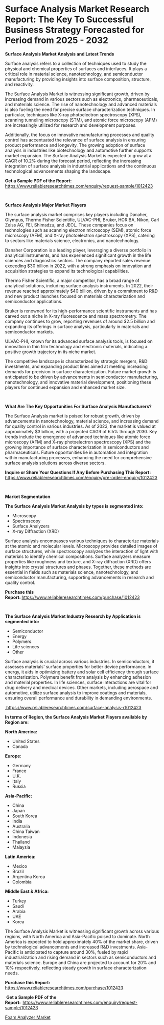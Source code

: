 <p><h1>Surface Analysis Market Research Report: The Key To Successful Business Strategy Forecasted for Period from 2025 - 2032</h1></p><p><strong>Surface Analysis Market Analysis and Latest Trends</strong></p>
<p><p>Surface analysis refers to a collection of techniques used to study the physical and chemical properties of surfaces and interfaces. It plays a critical role in material science, nanotechnology, and semiconductor manufacturing by providing insights into surface composition, structure, and reactivity.</p><p>The Surface Analysis Market is witnessing significant growth, driven by increasing demand in various sectors such as electronics, pharmaceuticals, and materials science. The rise of nanotechnology and advanced materials is also fueling the need for precise surface characterization techniques. In particular, techniques like X-ray photoelectron spectroscopy (XPS), scanning tunneling microscopy (STM), and atomic force microscopy (AFM) are increasingly utilized for research and development purposes.</p><p>Additionally, the focus on innovative manufacturing processes and quality control has accentuated the relevance of surface analysis in ensuring product performance and longevity. The growing adoption of surface analysis in industries like biotechnology and automotive further supports market expansion. The Surface Analysis Market is expected to grow at a CAGR of 10.2% during the forecast period, reflecting the increasing integration of surface analysis in industrial applications and the continuous technological advancements shaping the landscape.</p></p>
<p><strong>Get a Sample PDF of the Report:&nbsp;</strong> <a href="https://www.reliableresearchtimes.com/enquiry/request-sample/1012423?utm_campaign=2294&utm_medium=2&utm_source=Github&utm_content=ia&utm_term=05032025&utm_id=surface-analysis">https://www.reliableresearchtimes.com/enquiry/request-sample/1012423</a></p>
<p>&nbsp;</p>
<p><strong>Surface Analysis Major Market Players</strong></p>
<p><p>The surface analysis market comprises key players including Danaher, Olympus, Thermo Fisher Scientific, ULVAC-PHI, Bruker, HORIBA, Nikon, Carl Zeiss AG, FEI, Shimadzu, and JEOL. These companies focus on technologies such as scanning electron microscopy (SEM), atomic force microscopy (AFM), and X-ray photoelectron spectroscopy (XPS), catering to sectors like materials science, electronics, and nanotechnology.</p><p>Danaher Corporation is a leading player, leveraging a diverse portfolio in analytical instruments, and has experienced significant growth in the life sciences and diagnostics sectors. The company reported sales revenue exceeding $30 billion in 2022, with a strong emphasis on innovation and acquisition strategies to expand its technological capabilities.</p><p>Thermo Fisher Scientific, a major competitor, has a broad range of analytical solutions, including surface analysis instruments. In 2022, their revenue reached approximately $40 billion, driven by a commitment to R&D and new product launches focused on materials characterization and semiconductor applications.</p><p>Bruker is renowned for its high-performance scientific instruments and has carved out a niche in X-ray fluorescence and mass spectrometry. The company continues to grow, reporting revenues of around $2.5 billion and expanding its offerings in surface analysis, particularly in materials and semiconductor markets.</p><p>ULVAC-PHI, known for its advanced surface analysis tools, is focused on innovation in thin film technology and electronic materials, indicating a positive growth trajectory in its niche market. </p><p>The competitive landscape is characterized by strategic mergers, R&D investments, and expanding product lines aimed at meeting increasing demands for precision in surface characterization. Future market growth is anticipated to be driven by advancements in semiconductor manufacturing, nanotechnology, and innovative material development, positioning these players for continued expansion and enhanced market size.</p></p>
<p>&nbsp;</p>
<p><strong>What Are The Key Opportunities For Surface Analysis Manufacturers?</strong></p>
<p><p>The Surface Analysis market is poised for robust growth, driven by advancements in nanotechnology, material science, and increasing demand for quality control in various industries. As of 2023, the market is valued at approximately $3 billion, with a projected CAGR of 6.5% through 2030. Key trends include the emergence of advanced techniques like atomic force microscopy (AFM) and X-ray photoelectron spectroscopy (XPS) and the growing importance of surface characterization in semiconductors and pharmaceuticals. Future opportunities lie in automation and integration within manufacturing processes, enhancing the need for comprehensive surface analysis solutions across diverse sectors.</p></p>
<p><strong>Inquire or Share Your Questions If Any Before Purchasing This Report:</strong> <a href="https://www.reliableresearchtimes.com/enquiry/pre-order-enquiry/1012423?utm_campaign=2294&utm_medium=2&utm_source=Github&utm_content=ia&utm_term=05032025&utm_id=surface-analysis">https://www.reliableresearchtimes.com/enquiry/pre-order-enquiry/1012423</a></p>
<p>&nbsp;</p>
<p><strong>Market Segmentation</strong></p>
<p><strong>The Surface Analysis Market Analysis by types is segmented into:</strong></p>
<p><ul><li>Microscopy</li><li>Spectroscopy</li><li>Surface Analyzers</li><li>X-ray Diffraction (XRD)</li></ul></p>
<p><p>Surface analysis encompasses various techniques to characterize materials at the atomic and molecular levels. Microscopy provides detailed images of surface structures, while spectroscopy analyzes the interaction of light with materials to identify chemical compositions. Surface analyzers measure properties like roughness and texture, and X-ray diffraction (XRD) offers insights into crystal structures and phases. Together, these methods are essential in fields such as materials science, nanotechnology, and semiconductor manufacturing, supporting advancements in research and quality control.</p></p>
<p><strong>Purchase this Report:&nbsp;</strong><a href="https://www.reliableresearchtimes.com/purchase/1012423?utm_campaign=2294&utm_medium=2&utm_source=Github&utm_content=ia&utm_term=05032025&utm_id=surface-analysis">https://www.reliableresearchtimes.com/purchase/1012423</a></p>
<p>&nbsp;</p>
<p><strong>The Surface Analysis Market Industry Research by Application is segmented into:</strong></p>
<p><ul><li>Semiconductor</li><li>Energy</li><li>Polymers</li><li>Life sciences</li><li>Other</li></ul></p>
<p><p>Surface analysis is crucial across various industries. In semiconductors, it assesses materials' surface properties for better device performance. In energy, it aids in optimizing battery and solar cell efficiency through surface characterization. Polymers benefit from analysis by enhancing adhesion and material properties. In life sciences, surface interactions are vital for drug delivery and medical devices. Other markets, including aerospace and automotive, utilize surface analysis to improve coatings and materials, ensuring overall performance and durability in demanding environments.</p></p>
<p><a href="https://www.reliableresearchtimes.com/surface-analysis-r1012423?utm_campaign=2294&utm_medium=2&utm_source=Github&utm_content=ia&utm_term=05032025&utm_id=surface-analysis">&nbsp;https://www.reliableresearchtimes.com/surface-analysis-r1012423</a></p>
<p><strong>In terms of Region, the Surface Analysis Market Players available by Region are:</strong></p>
<p>
    <p> <strong> North America: </strong>
        <ul>
            <li>United States</li>
            <li>Canada</li>
        </ul>
        </p> 
    <p> <strong> Europe: </strong>
        <ul>
            <li>Germany</li>
            <li>France</li>
            <li>U.K.</li>
            <li>Italy</li>
            <li>Russia</li>
        </ul>
        </p> 
    <p> <strong> Asia-Pacific: </strong>
        <ul>
            <li>China</li>
            <li>Japan</li>
            <li>South Korea</li>
            <li>India</li>
            <li>Australia</li>
            <li>China Taiwan</li>
            <li>Indonesia</li>
            <li>Thailand</li>
            <li>Malaysia</li>
        </ul>
        </p> 
    <p> <strong> Latin America: </strong>
        <ul>
            <li>Mexico</li>
            <li>Brazil</li>
            <li>Argentina Korea</li>
            <li>Colombia</li>
        </ul>
        </p> 
    <p> <strong> Middle East & Africa: </strong>
        <ul>
            <li>Turkey</li>
            <li>Saudi</li>
            <li>Arabia</li>
            <li>UAE</li>
            <li>Korea</li>
        </ul>
    </p>
    </p>
<p><p>The Surface Analysis Market is witnessing significant growth across various regions, with North America and Asia-Pacific poised to dominate. North America is expected to hold approximately 40% of the market share, driven by technological advancements and increased R&D investments. Asia-Pacific is anticipated to capture around 30%, fueled by rapid industrialization and rising demand in sectors such as semiconductors and materials science. Europe and China are projected to account for 20% and 10% respectively, reflecting steady growth in surface characterization needs.</p></p>
<p><strong>Purchase this Report: </strong><a href="https://www.reliableresearchtimes.com/purchase/1012423?utm_campaign=2294&utm_medium=2&utm_source=Github&utm_content=ia&utm_term=05032025&utm_id=surface-analysis">https://www.reliableresearchtimes.com/purchase/1012423</a></p>
<p>&nbsp;<strong>Get a Sample PDF of the Report:&nbsp;&nbsp;</strong><a href="https://www.reliableresearchtimes.com/enquiry/request-sample/1012423?utm_campaign=2294&utm_medium=2&utm_source=Github&utm_content=ia&utm_term=05032025&utm_id=surface-analysis">https://www.reliableresearchtimes.com/enquiry/request-sample/1012423</a></p>
<p><strong></strong></p>
<p><p><a href="https://github.com/rodinayygacklezi/Market-Research-Report-List-1/blob/main/foam-analyzer-market.md?utm_campaign=2294&utm_medium=2&utm_source=Github&utm_content=ia&utm_term=05032025&utm_id=surface-analysis">Foam Analyzer Market</a></p></p>